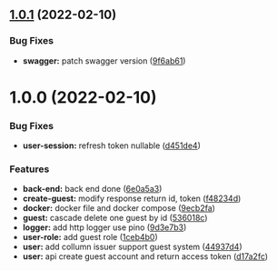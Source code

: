 ## [1.0.1](https://github.com/DrZIn-dev/AUTHENER/compare/v1.0.0...v1.0.1) (2022-02-10)


### Bug Fixes

* **swagger:** patch swagger version ([9f6ab61](https://github.com/DrZIn-dev/AUTHENER/commit/9f6ab61cb41aaef0f1c3c284388a6b190428421d))

# 1.0.0 (2022-02-10)


### Bug Fixes

* **user-session:** refresh token nullable ([d451de4](https://github.com/DrZIn-dev/AUTHENER/commit/d451de4a416f79a2c6b4aad84615865d1ca72bbc))


### Features

* **back-end:** back end done ([6e0a5a3](https://github.com/DrZIn-dev/AUTHENER/commit/6e0a5a349cbbaed2ec143fc4a736fa87c1590e9c))
* **create-guest:** modify response return id, token ([f48234d](https://github.com/DrZIn-dev/AUTHENER/commit/f48234dd140c835a20a551f18a509a3ea24b56bd))
* **docker:** docker file and docker compose ([9ecb2fa](https://github.com/DrZIn-dev/AUTHENER/commit/9ecb2fac0c80512a24deadabad9e013324e74e9b))
* **guest:** cascade delete one guest by id ([536018c](https://github.com/DrZIn-dev/AUTHENER/commit/536018ccd7c7283788c118307b5150c3027ac82f))
* **logger:** add http logger use pino ([9d3e7b3](https://github.com/DrZIn-dev/AUTHENER/commit/9d3e7b35420099680df64890094afd9fafa7bbbd))
* **user-role:** add guest role ([1ceb4b0](https://github.com/DrZIn-dev/AUTHENER/commit/1ceb4b0395c30e547eaee796d71fca6a408d9d51))
* **user:** add collumn issuer support guest system ([44937d4](https://github.com/DrZIn-dev/AUTHENER/commit/44937d4f0c2609285af5efb3df8fe25e5be09449))
* **user:** api create guest account and return access token ([d17a2fc](https://github.com/DrZIn-dev/AUTHENER/commit/d17a2fcdec69a13ec20195ecd23f0f8a61303aad))
